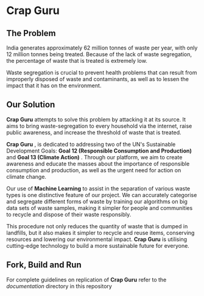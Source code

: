 # Crap Guru


## The Problem

India generates approximately 62 million tonnes of waste per year, with only 12 million tonnes being treated. Because of the lack of waste segregation, the percentage of waste that is treated is extremely low.

Waste segregation is crucial to prevent health problems that can result from improperly disposed of waste and contaminants, as well as to lessen the impact that it has on the environment.

## Our Solution

**Crap Guru** attempts to solve this problem by attacking it at its source. It aims to bring waste-segregation to every household via the internet, raise public awareness, and increase the threshold of waste that is treated.

 **Crap Guru** , is dedicated to addressing two of the UN's Sustainable Development Goals: **Goal 12 (Responsible Consumption and Production)** and  **Goal 13 (Climate Action)** . Through our platform, we aim to create awareness and educate the masses about the importance of responsible consumption and production, as well as the urgent need for action on climate change.

Our use of **Machine Learning** to assist in the separation of various waste types is one distinctive feature of our project. We can accurately categorise and segregate different forms of waste by training our algorithms on big data sets of waste samples, making it simpler for people and communities to recycle and dispose of their waste responsibly.

This procedure not only reduces the quantity of waste that is dumped in landfills, but it also makes it simpler to recycle and reuse items, conserving resources and lowering our environmental impact. **Crap Guru** is utilising cutting-edge technology to build a more sustainable future for everyone.

## Fork, Build and Run

For complete guidelines on replication of **Crap Guru** refer to the *documentation* directory in this repository
